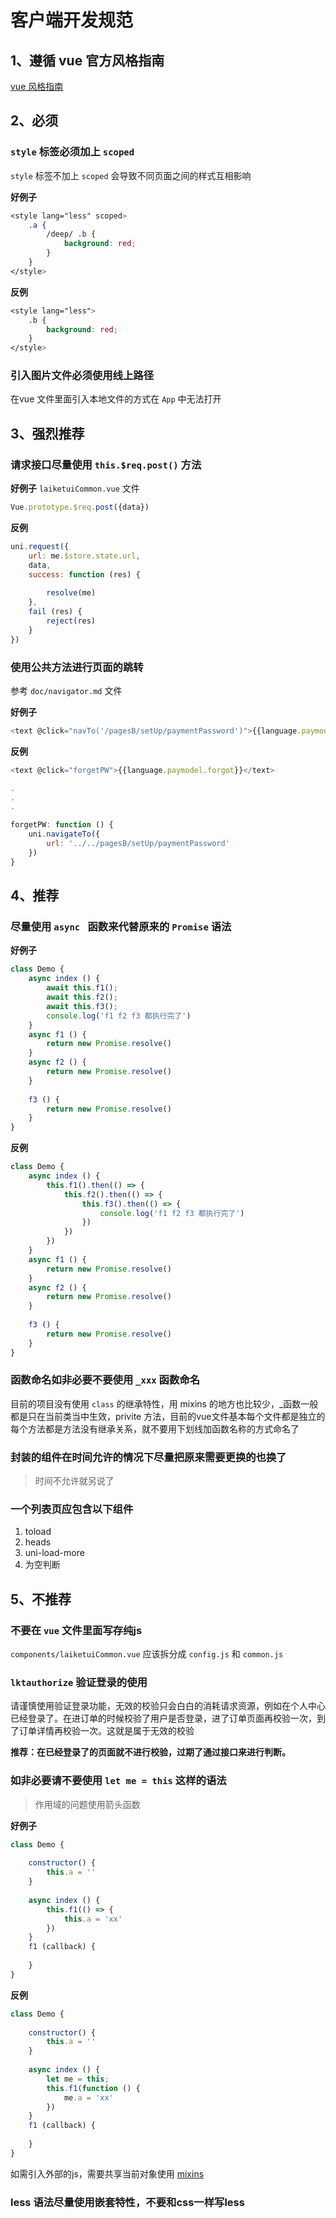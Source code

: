 # 客户端开发规范

## 1、遵循 vue 官方风格指南

[vue 风格指南](https://cn.vuejs.org/v2/style-guide/)

## 2、必须

### `style` 标签必须加上 `scoped`

`style` 标签不加上 `scoped` 会导致不同页面之间的样式互相影响

**好例子**
```css
<style lang="less" scoped>
    .a {
        /deep/ .b {
            background: red;
        }
    }
</style>
```

**反例**
```css
<style lang="less">
    .b {
        background: red;
    }
</style>
```

### 引入图片文件必须使用线上路径


在vue 文件里面引入本地文件的方式在 `App` 中无法打开



## 3、强烈推荐

### 请求接口尽量使用 `this.$req.post()` 方法


**好例子**
`laiketuiCommon.vue` 文件

```js
Vue.prototype.$req.post({data})
```

**反例**

```js
uni.request({
    url: me.$store.state.url,
    data,
    success: function (res) {
        
        resolve(me)
    },
    fail (res) {
        reject(res)
    }
})
```

### 使用公共方法进行页面的跳转

参考 `doc/navigator.md` 文件

**好例子**
```js
<text @click="navTo('/pagesB/setUp/paymentPassword')">{{language.paymodel.forgot}}</text>
```


**反例**
```js
<text @click="forgetPW">{{language.paymodel.forgot}}</text>

.
.
.

forgetPW: function () {
    uni.navigateTo({
        url: '../../pagesB/setUp/paymentPassword'
    })
}
```



## 4、推荐

### 尽量使用 `async ` 函数来代替原来的 `Promise` 语法

**好例子**
```js
class Demo {
    async index () {
        await this.f1();
        await this.f2();
        await this.f3();
        console.log('f1 f2 f3 都执行完了')
    }
    async f1 () {
        return new Promise.resolve()
    }
    async f2 () {
        return new Promise.resolve()
    }
    
    f3 () {
        return new Promise.resolve()
    }
}
```

**反例**

```js
class Demo {
    async index () {
        this.f1().then(() => {
            this.f2().then(() => {
                this.f3().then(() => {
                    console.log('f1 f2 f3 都执行完了')
                })
            })        
        })
    }
    async f1 () {
        return new Promise.resolve()
    }
    async f2 () {
        return new Promise.resolve()
    }
    
    f3 () {
        return new Promise.resolve()
    }
}

```

### 函数命名如非必要不要使用 `_xxx` 函数命名

目前的项目没有使用 `class` 的继承特性，用 mixins 的地方也比较少，_函数一般都是只在当前类当中生效，privite 方法，目前的vue文件基本每个文件都是独立的每个方法都是方法没有继承关系，就不要用下划线加函数名称的方式命名了

### 封装的组件在时间允许的情况下尽量把原来需要更换的也换了

> 时间不允许就另说了

### 一个列表页应包含以下组件

1. toload
2. heads
3. uni-load-more
4. 为空判断


## 5、不推荐

### 不要在 `vue` 文件里面写存纯js

`components/laiketuiCommon.vue` 应该拆分成 `config.js` 和 `common.js`

### `lktauthorize` 验证登录的使用

请谨慎使用验证登录功能，无效的校验只会白白的消耗请求资源，例如在个人中心已经登录了。在进订单的时候校验了用户是否登录，进了订单页面再校验一次，到了订单详情再校验一次。这就是属于无效的校验

**推荐：在已经登录了的页面就不进行校验，过期了通过接口来进行判断。**

### 如非必要请不要使用 `let me = this` 这样的语法

> 作用域的问题使用箭头函数

**好例子**

```js
class Demo {
    
    constructor() {
        this.a = ''
    }
    
    async index () {
        this.f1(() => {
            this.a = 'xx'
        })
    }
    f1 (callback) {
        
    }
}

```

**反例**

```js
class Demo {
    
    constructor() {
        this.a = ''
    }
    
    async index () {
        let me = this;
        this.f1(function () {
            me.a = 'xx'
        })
    }
    f1 (callback) {
        
    }
}

```

如需引入外部的js，需要共享当前对象使用 [mixins](https://cn.vuejs.org/v2/api/#mixins)


### less 语法尽量使用嵌套特性，不要和css一样写less